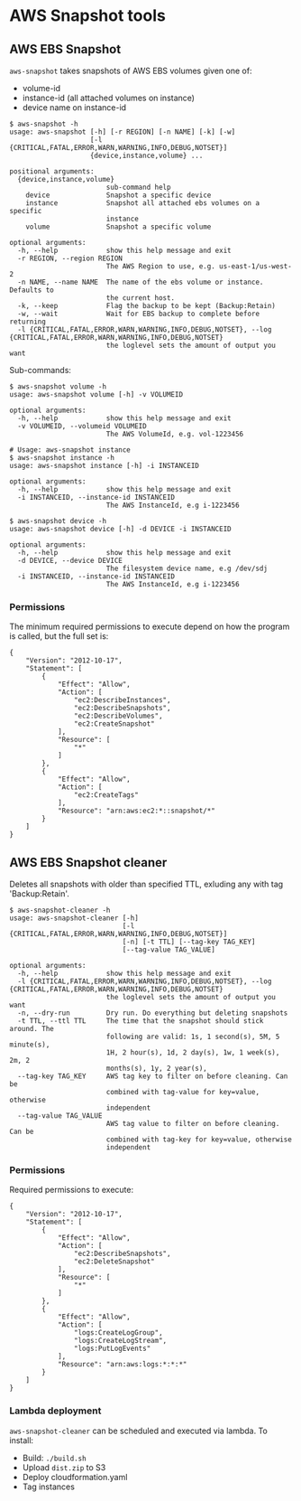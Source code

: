 # AWS Snapshot tools

## AWS EBS Snapshot

`aws-snapshot` takes snapshots of AWS EBS volumes given one of:

* volume-id
* instance-id (all attached volumes on instance)
* device name on instance-id

```
$ aws-snapshot -h
usage: aws-snapshot [-h] [-r REGION] [-n NAME] [-k] [-w]
                    [-l {CRITICAL,FATAL,ERROR,WARN,WARNING,INFO,DEBUG,NOTSET}]
                    {device,instance,volume} ...

positional arguments:
  {device,instance,volume}
                        sub-command help
    device              Snapshot a specific device
    instance            Snapshot all attached ebs volumes on a specific
                        instance
    volume              Snapshot a specific volume

optional arguments:
  -h, --help            show this help message and exit
  -r REGION, --region REGION
                        The AWS Region to use, e.g. us-east-1/us-west-2
  -n NAME, --name NAME  The name of the ebs volume or instance. Defaults to
                        the current host.
  -k, --keep            Flag the backup to be kept (Backup:Retain)
  -w, --wait            Wait for EBS backup to complete before returning
  -l {CRITICAL,FATAL,ERROR,WARN,WARNING,INFO,DEBUG,NOTSET}, --log {CRITICAL,FATAL,ERROR,WARN,WARNING,INFO,DEBUG,NOTSET}
                        the loglevel sets the amount of output you want
```

Sub-commands:

```
$ aws-snapshot volume -h
usage: aws-snapshot volume [-h] -v VOLUMEID

optional arguments:
  -h, --help            show this help message and exit
  -v VOLUMEID, --volumeid VOLUMEID
                        The AWS VolumeId, e.g. vol-1223456
```

```
# Usage: aws-snapshot instance
$ aws-snapshot instance -h
usage: aws-snapshot instance [-h] -i INSTANCEID

optional arguments:
  -h, --help            show this help message and exit
  -i INSTANCEID, --instance-id INSTANCEID
                        The AWS InstanceId, e.g i-1223456
```

```
$ aws-snapshot device -h
usage: aws-snapshot device [-h] -d DEVICE -i INSTANCEID

optional arguments:
  -h, --help            show this help message and exit
  -d DEVICE, --device DEVICE
                        The filesystem device name, e.g /dev/sdj
  -i INSTANCEID, --instance-id INSTANCEID
                        The AWS InstanceId, e.g i-1223456
```

### Permissions
The minimum required permissions to execute depend on how the program is called, but the full set is:

	{
		"Version": "2012-10-17",
		"Statement": [
			{
				"Effect": "Allow",
				"Action": [
					"ec2:DescribeInstances",
					"ec2:DescribeSnapshots",
					"ec2:DescribeVolumes",
					"ec2:CreateSnapshot"
				],
				"Resource": [
					"*"
				]
			},
			{
				"Effect": "Allow",
				"Action": [
					"ec2:CreateTags"
				],
				"Resource": "arn:aws:ec2:*::snapshot/*"
			}
		]
	}

## AWS EBS Snapshot cleaner

Deletes all snapshots with older than specified TTL, exluding any with tag 'Backup:Retain'.

```
$ aws-snapshot-cleaner -h
usage: aws-snapshot-cleaner [-h]
                            [-l {CRITICAL,FATAL,ERROR,WARN,WARNING,INFO,DEBUG,NOTSET}]
                            [-n] [-t TTL] [--tag-key TAG_KEY]
                            [--tag-value TAG_VALUE]

optional arguments:
  -h, --help            show this help message and exit
  -l {CRITICAL,FATAL,ERROR,WARN,WARNING,INFO,DEBUG,NOTSET}, --log {CRITICAL,FATAL,ERROR,WARN,WARNING,INFO,DEBUG,NOTSET}
                        the loglevel sets the amount of output you want
  -n, --dry-run         Dry run. Do everything but deleting snapshots
  -t TTL, --ttl TTL     The time that the snapshot should stick around. The
                        following are valid: 1s, 1 second(s), 5M, 5 minute(s),
                        1H, 2 hour(s), 1d, 2 day(s), 1w, 1 week(s), 2m, 2
                        months(s), 1y, 2 year(s),
  --tag-key TAG_KEY     AWS tag key to filter on before cleaning. Can be
                        combined with tag-value for key=value, otherwise
                        independent
  --tag-value TAG_VALUE
                        AWS tag value to filter on before cleaning. Can be
                        combined with tag-key for key=value, otherwise
                        independent
```

### Permissions
Required permissions to execute:

	{
		"Version": "2012-10-17",
		"Statement": [
			{
				"Effect": "Allow",
				"Action": [
					"ec2:DescribeSnapshots",
					"ec2:DeleteSnapshot"
				],
				"Resource": [
					"*"
				]
			},
			{
				"Effect": "Allow",
				"Action": [
					"logs:CreateLogGroup",
					"logs:CreateLogStream",
					"logs:PutLogEvents"
				],
				"Resource": "arn:aws:logs:*:*:*"
			}
		]
	}

### Lambda deployment
`aws-snapshot-cleaner` can be scheduled and executed via lambda. To install:

* Build: `./build.sh`
* Upload `dist.zip` to S3
* Deploy cloudformation.yaml
* Tag instances
